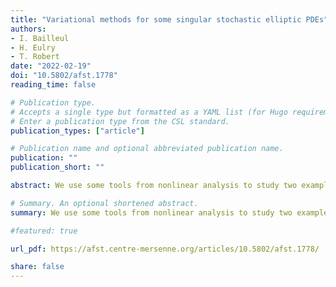 ```yaml
---
title: "Variational methods for some singular stochastic elliptic PDEs"
authors:
- I. Bailleul
- H. Eulry
- T. Robert
date: "2022-02-19"
doi: "10.5802/afst.1778"
reading_time: false

# Publication type.
# Accepts a single type but formatted as a YAML list (for Hugo requirements).
# Enter a publication type from the CSL standard.
publication_types: ["article"]

# Publication name and optional abbreviated publication name.
publication: ""
publication_short: ""

abstract: We use some tools from nonlinear analysis to study two examples of singular stochastic elliptic PDEs that cannot be solved by the contraction principle or the Schauder fixed point theorem. Let {{< math >}}$\xi${{< /math >}} stand for a spatial white noise on a closed Riemannian surface S. We prove the existence of a solution to the equation {{< math >}}$(-\Delta + a)u=f(u)+\xi u${{< /math >}} with a potential {{< math>}}$ a\in L^p(S)${{< /math>}} and {{< math>}}$p>1${{< /math>}}, and {{< math>}}$f${{< /math>}} subject to growth conditions. Under an additional parity condition on {{< math>}}$f${{< /math>}} -- met for instance when {{< math>}}$f(u)=u|u|^l${{< /math>}}, with {{< math>}}$l${{< /math>}} an even innteger, we further prove that this equation has infinitely many solutions, in stark contrast with all the well-posedness results that have been proved so far for singular stochastic PDEs under a small parameter assumption. This kind of results is obtained by seeing the equation as characterizing the critical points of an energy functional based on the Anderson operator {{< math>}}$H=\Delta+\xi${{< /math>}} and by resorting to variants of the mountain pass theorem. There are however some interesting equations that cannot be characterized as the critical points of an energy functional. Such is the case of the singular Choquard-Pecard equation on T2 {{< math>}}$(−\Delta+a)u=(w\star f(u))g(u)+\xi u${{< /math>}}. One can use Ghoussoub's machinery of self-dual functionals to prove the existence of a solution to that equation as the minimum of a self-dual strongly coercive functional under proper assumptions on the coefficients {{< math>}}$a,w,f${{< /math>}} and {{< math>}}$g${{< /math>}}. 

# Summary. An optional shortened abstract.
summary: We use some tools from nonlinear analysis to study two examples of singular stochastic elliptic PDEs that cannot be solved by the contraction principle or the Schauder fixed point theorem.

#featured: true

url_pdf: https://afst.centre-mersenne.org/articles/10.5802/afst.1778/

share: false
---
```

